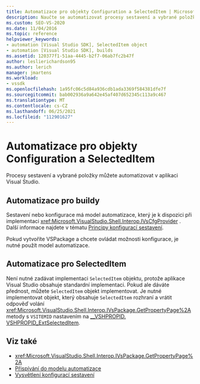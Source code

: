 ```yaml
---
title: Automatizace pro objekty Configuration a SelectedItem | Microsoft Docs
description: Naučte se automatizovat procesy sestavení a vybrané položky sady Visual Studio pomocí objektů Configuration a SelectedItem v tématu interoperabilita prostředí.
ms.custom: SEO-VS-2020
ms.date: 11/04/2016
ms.topic: reference
helpviewer_keywords:
- automation [Visual Studio SDK], SelectedItem object
- automation [Visual Studio SDK], builds
ms.assetid: 120377f1-51aa-4445-b2f7-06ab7fc2b47f
author: leslierichardson95
ms.author: lerich
manager: jmartens
ms.workload:
- vssdk
ms.openlocfilehash: 1a95fc06c5d84a936cdb1ada3369f584381dfe7f
ms.sourcegitcommit: bab002936a9a642e45af407d652345c113a9c467
ms.translationtype: MT
ms.contentlocale: cs-CZ
ms.lasthandoff: 06/25/2021
ms.locfileid: "112901627"
---
```

# <a name="automation-for-configuration-and-selecteditem-objects"></a>Automatizace pro objekty Configuration a SelectedItem

Procesy sestavení a vybrané položky můžete automatizovat v aplikaci Visual Studio.

## <a name="automation-for-builds"></a>Automatizace pro buildy

Sestavení nebo konfigurace má model automatizace, který je k dispozici při implementaci <xref:Microsoft.VisualStudio.Shell.Interop.IVsCfgProvider> . Další informace najdete v tématu [Principy konfigurací sestavení](../../ide/understanding-build-configurations.md).

Pokud vytvoříte VSPackage a chcete ovládat možnosti konfigurace, je nutné použít model automatizace.

## <a name="automation-for-selecteditem"></a>Automatizace pro SelectedItem

Není nutné zadávat implementaci `SelectedItem` objektu, protože aplikace Visual Studio obsahuje standardní implementaci. Pokud ale dáváte přednost, můžete `SelectedItem` objekt implementovat. Je nutné implementovat objekt, který obsahuje `SelectedItem` rozhraní a vrátit odpověď volání <xref:Microsoft.VisualStudio.Shell.Interop.IVsPackage.GetPropertyPage%2A> metody s `VSITEMID` nastavením na [__VSHPROPID. VSHPROPID_ExtSelectedItem](<xref:Microsoft.VisualStudio.Shell.Interop.__VSHPROPID.VSHPROPID_ExtSelectedItem>).

## <a name="see-also"></a>Viz také

- <xref:Microsoft.VisualStudio.Shell.Interop.IVsPackage.GetPropertyPage%2A>
- [Přispívání do modelu automatizace](../../extensibility/internals/contributing-to-the-automation-model.md)
- [Vysvětlení konfigurací sestavení](../../ide/understanding-build-configurations.md)
